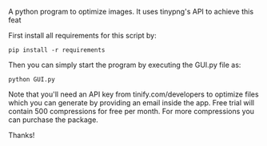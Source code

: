 A python program to optimize images. It uses tinypng's API to achieve this feat

First install all requirements for this script by:
```
pip install -r requirements
```
Then you can simply start the program by executing the GUI.py file as:
```
python GUI.py
```

Note that you'll need an API key from tinify.com/developers to optimize files which you can generate by providing an email inside the app.
Free trial will contain 500 compressions for free per month.
For more compressions you can purchase the package.

Thanks!